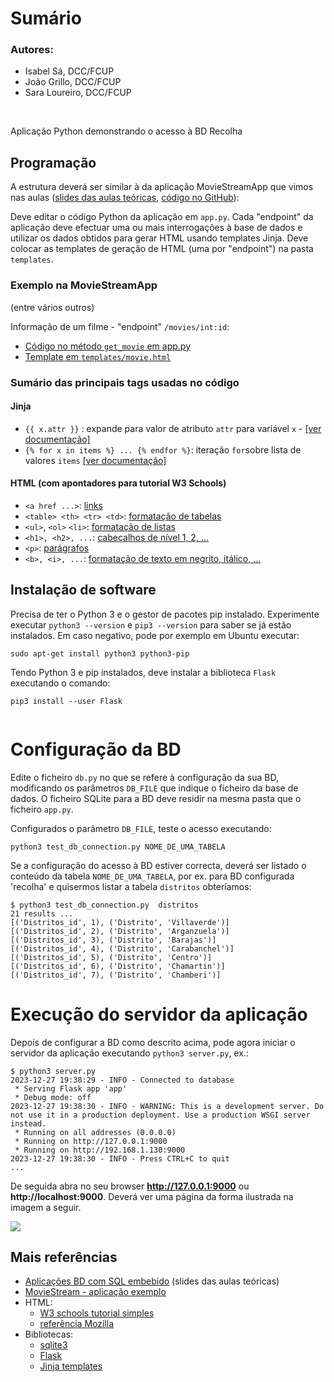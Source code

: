 # Sumário

### Autores:
- Isabel Sá, DCC/FCUP
- João Grillo, DCC/FCUP
- Sara Loureiro, DCC/FCUP

<br>

Aplicação Python demonstrando o acesso à BD Recolha

## Programação

A estrutura deverá ser similar à da aplicação MovieStreamApp que vimos nas aulas ([slides das aulas teóricas](https://moodle2324.up.pt/mod/resource/view.php?id=96059), [código no GitHub](https://github.com/edrdo/MovieStreamApp)):

Deve editar o código Python da aplicação em `app.py`. Cada "endpoint" da aplicação  deve efectuar uma ou mais interrogações à base de dados e utilizar os dados obtidos para gerar HTML usando templates Jinja.
Deve colocar as templates de geração de HTML (uma por "endpoint") na pasta `templates`.

### Exemplo na MovieStreamApp 

(entre vários outros) 

Informação de um filme - "endpoint" `/movies/int:id`:

- [Código no método `get_movie` em app.py](https://github.com/edrdo/MovieStreamApp/blob/master/app.py#L46)
- [Template em `templates/movie.html`](https://github.com/edrdo/MovieStreamApp/blob/master/templates/movie.html)

### Sumário das principais tags usadas no código

#### Jinja

- `{{ x.attr }}` : expande para valor de atributo  `attr` para variável `x` -  [[ver documentação]](https://jinja.palletsprojects.com/en/3.0.x/templates/#variables) 
- `{% for x in items %} ... {% endfor %}`: iteração `for`sobre lista de valores `items` [[ver documentação]](https://jinja.palletsprojects.com/en/3.0.x/templates/#for)


#### HTML (com apontadores para tutorial W3 Schools)

- `<a href ...>`: [links](https://www.w3schools.com/html/html_links.asp)
- `<table> <th> <tr> <td>`: [formatação de tabelas](https://www.w3schools.com/html/html_tables.asp)
- `<ul>`, `<ol>` `<li>`: [formatação de listas](https://www.w3schools.com/html/html_lists.asp)
- `<h1>, <h2>, ...`: [cabeçalhos de nível 1, 2, ...](https://www.w3schools.com/html/html_headings.asp)
- `<p>`: [parágrafos](https://www.w3schools.com/html/html_paragraphs.asp)
- `<b>, <i>, ...`: [formatação de texto em negrito, itálico, ...](https://www.w3schools.com/html/html_formatting.asp)


## Instalação de software

Precisa de ter o Python 3 e o gestor de pacotes pip instalado.
Experimente executar `python3 --version` e `pip3 --version` para saber
se já estão instalados. Em caso negativo, pode por exemplo em Ubuntu
executar:

```
sudo apt-get install python3 python3-pip
```

Tendo Python 3 e pip instalados, deve instalar a biblioteca `Flask` executando o comando:

```
pip3 install --user Flask
 
```

# Configuração da BD

Edite o ficheiro `db.py` no que se refere à configuração da sua BD, modificando os parâmetros `DB_FILE` que indique o ficheiro da base de dados. O ficheiro SQLite para a BD deve residir na mesma pasta que o ficheiro `app.py`.

Configurados o parâmetro `DB_FILE`,  teste o acesso executando:

```
python3 test_db_connection.py NOME_DE_UMA_TABELA
```

Se a configuração do acesso à BD estiver correcta, deverá ser listado o conteúdo da tabela `NOME_DE_UMA_TABELA`, por ex. para BD configurada 'recolha' e quisermos listar a tabela `distritos` obteríamos:

```
$ python3 test_db_connection.py  distritos   
21 results ...
[('Distritos_id', 1), ('Distrito', 'Villaverde')]
[('Distritos_id', 2), ('Distrito', 'Arganzuela')]
[('Distritos_id', 3), ('Distrito', 'Barajas')]
[('Distritos_id', 4), ('Distrito', 'Carabanchel')]
[('Distritos_id', 5), ('Distrito', 'Centro')]
[('Distritos_id', 6), ('Distrito', 'Chamartin')]
[('Distritos_id', 7), ('Distrito', 'Chamberi')]

```

# Execução do servidor da aplicação

Depois de configurar a BD como descrito acima, pode agora iniciar o servidor da aplicação executando `python3 server.py`, ex.:

```
$ python3 server.py
2023-12-27 19:38:29 - INFO - Connected to database
 * Serving Flask app 'app'
 * Debug mode: off
2023-12-27 19:38:30 - INFO - WARNING: This is a development server. Do not use it in a production deployment. Use a production WSGI server instead.
 * Running on all addresses (0.0.0.0)
 * Running on http://127.0.0.1:9000
 * Running on http://192.168.1.130:9000
2023-12-27 19:38:30 - INFO - Press CTRL+C to quit
...
```

De seguida abra no seu browser __http://127.0.0.1:9000__ ou __http://localhost:9000__. Deverá ver uma página da forma ilustrada na imagem a seguir.

![](static/screenshot.png)

## Mais referências

- [Aplicações BD com SQL embebido](https://moodle2324.up.pt/mod/resource/view.php?id=96059) (slides das aulas teóricas)
- [MovieStream - aplicação exemplo](https://moodle.up.pt/mod/resource/view.php?id=77946)
- HTML: 
   - [W3 schools tutorial simples](https://www.w3schools.com/html/default.asp)
   - [referência Mozilla](https://developer.mozilla.org/en-US/docs/Web/HTML) 
- Bibliotecas:
  - [sqlite3](https://docs.python.org/3/library/sqlite3.html)
  - [Flask](https://flask.palletsprojects.com/en/1.1.x/)
  - [Jinja templates](https://jinja.palletsprojects.com/en/2.10.x/templates/)


